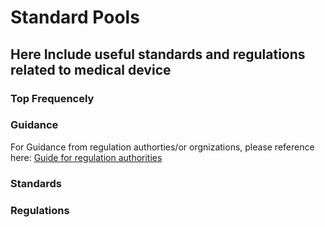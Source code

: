 # Standard Pools
## Here Include useful standards and regulations related to medical device

### Top Frequencely

### Guidance
For Guidance from regulation authorties/or orgnizations, please reference here:
[Guide for regulation authorities](https://github.com/DIJUNLIAO/RykLiaoStandardPool.github.io/blob/main/Guidances/GuidanceGuide.md)

####

### Standards

### Regulations

